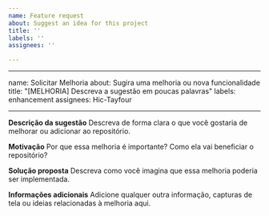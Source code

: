 ```yaml
---
name: Feature request
about: Suggest an idea for this project
title: ''
labels: ''
assignees: ''

---
```


---
name: Solicitar Melhoria
about: Sugira uma melhoria ou nova funcionalidade
title: "[MELHORIA] Descreva a sugestão em poucas palavras"
labels: enhancement
assignees: Hic-Tayfour

---

**Descrição da sugestão**
Descreva de forma clara o que você gostaria de melhorar ou adicionar ao repositório.

**Motivação**
Por que essa melhoria é importante? Como ela vai beneficiar o repositório?

**Solução proposta**
Descreva como você imagina que essa melhoria poderia ser implementada.

**Informações adicionais**
Adicione qualquer outra informação, capturas de tela ou ideias relacionadas à melhoria aqui.
